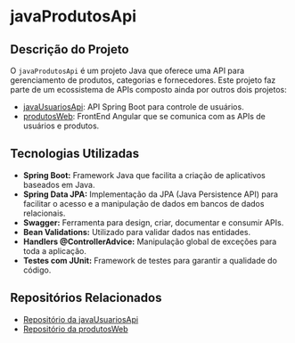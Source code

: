 # javaProdutosApi

## Descrição do Projeto

O `javaProdutosApi` é um projeto Java que oferece uma API para gerenciamento de produtos, categorias e fornecedores. Este projeto faz parte de um ecossistema de APIs composto ainda por outros dois projetos:

- [javaUsuariosApi](https://github.com/Claudiojpinheiro/javaUsuariosApi): API Spring Boot para controle de usuários.
- [produtosWeb](https://github.com/Claudiojpinheiro/produtosWeb): FrontEnd Angular que se comunica com as APIs de usuários e produtos.

## Tecnologias Utilizadas

- **Spring Boot:** Framework Java que facilita a criação de aplicativos baseados em Java.
- **Spring Data JPA:** Implementação da JPA (Java Persistence API) para facilitar o acesso e a manipulação de dados em bancos de dados relacionais.
- **Swagger:** Ferramenta para design, criar, documentar e consumir APIs.
- **Bean Validations:** Utilizado para validar dados nas entidades.
- **Handlers @ControllerAdvice:** Manipulação global de exceções para toda a aplicação.
- **Testes com JUnit:** Framework de testes para garantir a qualidade do código.

## Repositórios Relacionados

- [Repositório da javaUsuariosApi](https://github.com/Claudiojpinheiro/javaUsuariosApi)
- [Repositório da produtosWeb](https://github.com/Claudiojpinheiro/produtosWeb)



